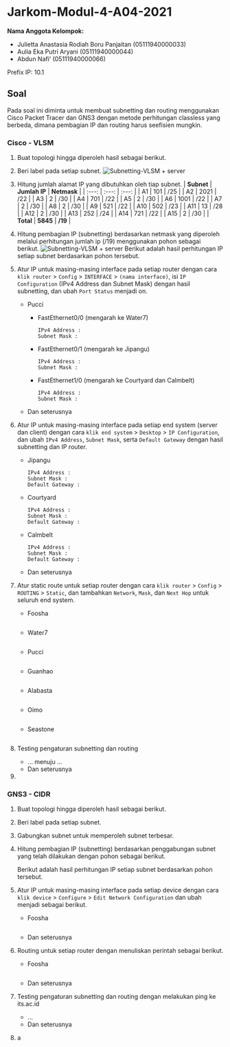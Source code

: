 # Jarkom-Modul-4-A04-2021

**Nama Anggota Kelompok:**
* Julietta Anastasia Rodiah Boru Panjaitan (05111940000033)
* Aulia Eka Putri Aryani (05111940000044)
* Abdun Nafi’ (05111940000066)

Prefix IP: 10.1

## Soal
Pada soal ini diminta untuk membuat subnetting dan routing menggunakan Cisco Packet Tracer dan GNS3 dengan metode perhitungan classless yang berbeda, dimana pembagian IP dan routing harus seefisien mungkin.

### Cisco - VLSM
1. Buat topologi hingga diperoleh hasil sebagai berikut.

2. Beri label pada setiap subnet.
    ![Subnetting-VLSM + server](https://user-images.githubusercontent.com/76677130/143471095-40470956-64cf-4656-a960-eb43dbd6ad9a.png)
3. Hitung jumlah alamat IP yang dibutuhkan oleh tiap subnet.
    | **Subnet** | **Jumlah IP** | **Netmask** |
    | :---: | :---: | :---: |
    | A1 | 101 | /25 |
    | A2 | 2021 | /22 |
    | A3 | 2 | /30 |
    | A4 | 701 | /22 |
    | A5 | 2 | /30 |
    | A6 | 1001 | /22 |
    | A7 | 2 | /30 |
    | A8 | 2 | /30 |
    | A9 | 521 | /22 |
    | A10 | 502 | /23 |
    | A11 | 13 | /28 |
    | A12 | 2 | /30 |
    | A13 | 252 | /24 |
    | A14 | 721 | /22 |
    | A15 | 2 | /30 |
    | **Total** | **5845** | **/19** |
4. Hitung pembagian IP (subnetting) berdasarkan netmask yang diperoleh melalui perhitungan jumlah ip (/19) menggunakan pohon sebagai berikut.
    ![Subnetting-VLSM + server](https://user-images.githubusercontent.com/76677130/143471248-8dd31eff-5446-4db1-8cea-f43cbcb48abb.png)
    Berikut adalah hasil perhitungan IP setiap subnet berdasarkan pohon tersebut.

5. Atur IP untuk masing-masing interface pada setiap router dengan cara `klik router` > `Config` > `INTERFACE` > `(nama interface)`, isi `IP Configuration` (IPv4 Address dan Subnet Mask) dengan hasil subnetting, dan ubah `Port Status` menjadi on.
    * Pucci
        * FastEthernet0/0 (mengarah ke Water7)
            ```
            IPv4 Address : 
            Subnet Mask : 
            ```
            
        * FastEthernet0/1 (mengarah ke Jipangu)
            ```
            IPv4 Address : 
            Subnet Mask : 
            ```
            
        * FastEthernet1/0 (mengarah ke Courtyard dan Calmbelt)
            ```
            IPv4 Address : 
            Subnet Mask : 
            ```
            
    * Dan seterusnya
6. Atur IP untuk masing-masing interface pada setiap end system (server dan client) dengan cara `klik end system` > `Desktop` > `IP Configuration`, dan ubah `IPv4 Address`, `Subnet Mask`, serta `Default Gateway` dengan hasil subnetting dan IP router.
    * Jipangu
        ```
        IPv4 Address : 
        Subnet Mask : 
        Default Gateway : 
        ```
    * Courtyard
        ```
        IPv4 Address : 
        Subnet Mask : 
        Default Gateway : 
        ```
    * Calmbelt
        ```
        IPv4 Address : 
        Subnet Mask : 
        Default Gateway : 
        ```
    * Dan seterusnya
7. Atur static route untuk setiap router dengan cara `klik router` > `Config` > `ROUTING` > `Static`, dan tambahkan `Network`, `Mask`, dan `Next Hop` untuk seluruh end system.
    * Foosha
        ```
        
        ```
    * Water7
        ```
        
        ```
    * Pucci
        ```
        
        ```
    * Guanhao
        ```
        
        ```
    * Alabasta
        ```
        
        ```
    * Oimo
        ```
        
        ```
    * Seastone
        ```
        
        ```
8. Testing pengaturan subnetting dan routing
    * ... menuju ...
    * Dan seterusnya
9. 

### GNS3 - CIDR
1. Buat topologi hingga diperoleh hasil sebagai berikut.

2. Beri label pada setiap subnet.

3. Gabungkan subnet untuk memperoleh subnet terbesar.

4. Hitung pembagian IP (subnetting) berdasarkan penggabungan subnet yang telah dilakukan dengan pohon sebagai berikut.

    Berikut adalah hasil perhitungan IP setiap subnet berdasarkan pohon tersebut.
    
5. Atur IP untuk masing-masing interface pada setiap device dengan cara `klik device` > `Configure` > `Edit Network Configuration` dan ubah menjadi sebagai berikut.
    * Foosha
        ```
        
        ```
    * Dan seterusnya
6. Routing untuk setiap router dengan menuliskan perintah sebagai berikut.
    * Foosha
        ```
        
        ```
    * Dan seterusnya
7. Testing pengaturan subnetting dan routing dengan melakukan ping ke its.ac.id
    * ...
    * Dan seterusnya
8. a
